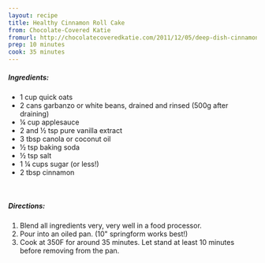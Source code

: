 ```yaml
---
layout: recipe
title: Healthy Cinnamon Roll Cake
from: Chocolate-Covered Katie
fromurl: http://chocolatecoveredkatie.com/2011/12/05/deep-dish-cinnamon-roll-pie/
prep: 10 minutes
cook: 35 minutes
---
```


##### Ingredients:

* 1 cup quick oats
* 2 cans garbanzo or white beans, drained and rinsed (500g after draining)
* ¼ cup applesauce
* 2 and ½ tsp pure vanilla extract
* 3 tbsp canola or coconut oil
* ½ tsp baking soda
* ½ tsp salt
* 1 ¼ cups sugar (or less!)
* 2 tbsp cinnamon


<br>

##### Directions:

1. Blend all ingredients very, very well in a food processor. 
2. Pour into an oiled pan. (10" springform works best!)
3. Cook at 350F for around 35 minutes. Let stand at least 10 minutes before removing from the pan.
